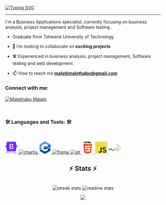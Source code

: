 [![Typing SVG](https://readme-typing-svg.herokuapp.com?font=Fira+Code&weight=600&pause=1000&color=F771B9&width=435&lines=Hello+World+!;I'm+Malethabo+Malatji+(Geraldine))](https://git.io/typing-svg)
<hr>

<p align="left">I'm a Business Applications specialist, currently focusing on business analysis, project management and Software testing .</p>

- Graduate from Tshwane University of Technology

- 👯 I’m looking to collaborate on **exciting projects**

- 🛠 Experienced in business analysis, project management, Software testing and web development.

- 📫 How to reach me <span style="color:#F771B9FF;">**malatjimalethabo@gmail.com**</span>

<h3 align="left">Connect with me:</h3>
<div>
  <p align="left">
<a href="https://www.linkedin.com/in/geraldinemalatji/" target="blank"><img align="center" src="https://raw.githubusercontent.com/rahuldkjain/github-profile-readme-generator/master/src/images/icons/Social/linked-in-alt.svg" alt="Malethabo Malatji" height="30" width="40" /></a>
</p>
</div>
<br>

<h3 align="left"> 🛠 Languages and Tools: 🛠</h3>
<br>
<p align="left"> 
  <a href="https://getbootstrap.com" target="_blank" rel="noreferrer"> 
    <img src="https://raw.githubusercontent.com/devicons/devicon/master/icons/bootstrap/bootstrap-plain-wordmark.svg" alt="bootstrap" width="40" height="40"/> 
  </a> 
  <a href="https://www.chartjs.org" target="_blank" rel="noreferrer"> 
    <img src="https://www.chartjs.org/media/logo-title.svg" alt="chartjs" width="40" height="40"/> 
  </a> 
  <a href="https://www.w3schools.com/cpp/" target="_blank" rel="noreferrer"> 
    <img src="https://raw.githubusercontent.com/devicons/devicon/master/icons/cplusplus/cplusplus-original.svg" alt="cplusplus" width="40" height="40"/> 
  </a> 
  <a href="https://www.figma.com/" target="_blank" rel="noreferrer"> 
    <img src="https://www.vectorlogo.zone/logos/figma/figma-icon.svg" alt="figma" width="40" height="40"/> 
  </a> 
  <a href="https://git-scm.com/" target="_blank" rel="noreferrer"> 
    <img src="https://www.vectorlogo.zone/logos/git-scm/git-scm-icon.svg" alt="git" width="40" height="40"/> 
  </a> 
  <a href="https://www.w3.org/html/" target="_blank" rel="noreferrer"> 
    <img src="https://raw.githubusercontent.com/devicons/devicon/master/icons/html5/html5-original-wordmark.svg" alt="html5" width="40" height="40"/> 
  </a> 
  <a href="https://developer.mozilla.org/en-US/docs/Web/JavaScript" target="_blank" rel="noreferrer"> 
    <img src="https://raw.githubusercontent.com/devicons/devicon/master/icons/javascript/javascript-original.svg" alt="javascript" width="40" height="40"/> 
  </a> 
  <a href="https://www.mysql.com/" target="_blank" rel="noreferrer"> 
    <img src="https://raw.githubusercontent.com/devicons/devicon/master/icons/mysql/mysql-original-wordmark.svg" alt="mysql" width="40" height="40"/>
  </a> 
</p>




<h2 align="center">⚡ Stats ⚡</h2>
<br>
<div align=center>
  <img width=390 src="https://github-readme-streak-stats-salesp07.vercel.app/?user=geraoct&count_private=true&theme=react&border_radius=10" alt="streak stats"/>
  <img width=390 src="https://github-readme-stats-salesp07.vercel.app/api?username=geraoct&count_private=true&show_icons=true&theme=react&rank_icon=github&border_radius=10" alt="readme stats" />
  <br/>
</div>

<p align="center">
  <img src="https://capsule-render.vercel.app/api?type=waving&color=gradient&width=100%&height=65&section=footer"/>
</p>

